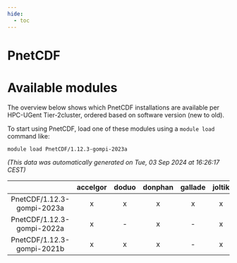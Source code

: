 ```yaml
---
hide:
  - toc
---
```


PnetCDF
=======

# Available modules


The overview below shows which PnetCDF installations are available per HPC-UGent Tier-2cluster, ordered based on software version (new to old).

To start using PnetCDF, load one of these modules using a `module load` command like:

```shell
module load PnetCDF/1.12.3-gompi-2023a
```

*(This data was automatically generated on Tue, 03 Sep 2024 at 16:26:17 CEST)*  

| |accelgor|doduo|donphan|gallade|joltik|shinx|skitty|
| :---: | :---: | :---: | :---: | :---: | :---: | :---: | :---: |
|PnetCDF/1.12.3-gompi-2023a|x|x|x|x|x|x|x|
|PnetCDF/1.12.3-gompi-2022a|x|-|x|-|x|-|-|
|PnetCDF/1.12.3-gompi-2021b|x|x|x|-|x|-|x|
